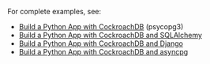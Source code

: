 For complete examples, see:

- [Build a Python App with CockroachDB](build-a-python-app-with-cockroachdb-psycopg3.html) (psycopg3)
- [Build a Python App with CockroachDB and SQLAlchemy](build-a-python-app-with-cockroachdb-sqlalchemy.html)
- [Build a Python App with CockroachDB and Django](build-a-python-app-with-cockroachdb-django.html)
- [Build a Python App with CockroachDB and asyncpg](build-a-python-app-with-cockroachdb-asyncpg.html)

